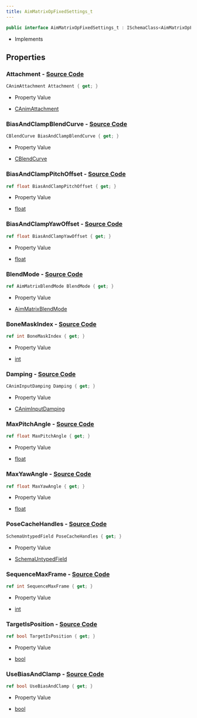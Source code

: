 ```yaml
---
title: AimMatrixOpFixedSettings_t
---
```


```csharp
public interface AimMatrixOpFixedSettings_t : ISchemaClass<AimMatrixOpFixedSettings_t>, ISchemaField, ISchemaClass, INativeHandle
```

- Implements

## Properties

### **Attachment** - [Source Code](https://github.com/swiftly-solution/swiftlys2/blob/main/managed/src/SwiftlyS2.Generated/Schemas/Interfaces/AimMatrixOpFixedSettings_t.cs#L16)

```csharp
CAnimAttachment Attachment { get; }
```

- Property Value

- [CAnimAttachment](/docs/api/shared/schemadefinitions/canimattachment)

### **BiasAndClampBlendCurve** - [Source Code](https://github.com/swiftly-solution/swiftlys2/blob/main/managed/src/SwiftlyS2.Generated/Schemas/Interfaces/AimMatrixOpFixedSettings_t.cs#L41)

```csharp
CBlendCurve BiasAndClampBlendCurve { get; }
```

- Property Value

- [CBlendCurve](/docs/api/shared/schemadefinitions/cblendcurve)

### **BiasAndClampPitchOffset** - [Source Code](https://github.com/swiftly-solution/swiftlys2/blob/main/managed/src/SwiftlyS2.Generated/Schemas/Interfaces/AimMatrixOpFixedSettings_t.cs#L39)

```csharp
ref float BiasAndClampPitchOffset { get; }
```

- Property Value

- [float](https://learn.microsoft.com/dotnet/api/system.single)

### **BiasAndClampYawOffset** - [Source Code](https://github.com/swiftly-solution/swiftlys2/blob/main/managed/src/SwiftlyS2.Generated/Schemas/Interfaces/AimMatrixOpFixedSettings_t.cs#L37)

```csharp
ref float BiasAndClampYawOffset { get; }
```

- Property Value

- [float](https://learn.microsoft.com/dotnet/api/system.single)

### **BlendMode** - [Source Code](https://github.com/swiftly-solution/swiftlys2/blob/main/managed/src/SwiftlyS2.Generated/Schemas/Interfaces/AimMatrixOpFixedSettings_t.cs#L23)

```csharp
ref AimMatrixBlendMode BlendMode { get; }
```

- Property Value

- [AimMatrixBlendMode](/docs/api/shared/schemadefinitions/aimmatrixblendmode)

### **BoneMaskIndex** - [Source Code](https://github.com/swiftly-solution/swiftlys2/blob/main/managed/src/SwiftlyS2.Generated/Schemas/Interfaces/AimMatrixOpFixedSettings_t.cs#L31)

```csharp
ref int BoneMaskIndex { get; }
```

- Property Value

- [int](https://learn.microsoft.com/dotnet/api/system.int32)

### **Damping** - [Source Code](https://github.com/swiftly-solution/swiftlys2/blob/main/managed/src/SwiftlyS2.Generated/Schemas/Interfaces/AimMatrixOpFixedSettings_t.cs#L18)

```csharp
CAnimInputDamping Damping { get; }
```

- Property Value

- [CAnimInputDamping](/docs/api/shared/schemadefinitions/caniminputdamping)

### **MaxPitchAngle** - [Source Code](https://github.com/swiftly-solution/swiftlys2/blob/main/managed/src/SwiftlyS2.Generated/Schemas/Interfaces/AimMatrixOpFixedSettings_t.cs#L27)

```csharp
ref float MaxPitchAngle { get; }
```

- Property Value

- [float](https://learn.microsoft.com/dotnet/api/system.single)

### **MaxYawAngle** - [Source Code](https://github.com/swiftly-solution/swiftlys2/blob/main/managed/src/SwiftlyS2.Generated/Schemas/Interfaces/AimMatrixOpFixedSettings_t.cs#L25)

```csharp
ref float MaxYawAngle { get; }
```

- Property Value

- [float](https://learn.microsoft.com/dotnet/api/system.single)

### **PoseCacheHandles** - [Source Code](https://github.com/swiftly-solution/swiftlys2/blob/main/managed/src/SwiftlyS2.Generated/Schemas/Interfaces/AimMatrixOpFixedSettings_t.cs#L21)

```csharp
SchemaUntypedField PoseCacheHandles { get; }
```

- Property Value

- [SchemaUntypedField](/docs/api/shared/schemas/schemauntypedfield)

### **SequenceMaxFrame** - [Source Code](https://github.com/swiftly-solution/swiftlys2/blob/main/managed/src/SwiftlyS2.Generated/Schemas/Interfaces/AimMatrixOpFixedSettings_t.cs#L29)

```csharp
ref int SequenceMaxFrame { get; }
```

- Property Value

- [int](https://learn.microsoft.com/dotnet/api/system.int32)

### **TargetIsPosition** - [Source Code](https://github.com/swiftly-solution/swiftlys2/blob/main/managed/src/SwiftlyS2.Generated/Schemas/Interfaces/AimMatrixOpFixedSettings_t.cs#L33)

```csharp
ref bool TargetIsPosition { get; }
```

- Property Value

- [bool](https://learn.microsoft.com/dotnet/api/system.boolean)

### **UseBiasAndClamp** - [Source Code](https://github.com/swiftly-solution/swiftlys2/blob/main/managed/src/SwiftlyS2.Generated/Schemas/Interfaces/AimMatrixOpFixedSettings_t.cs#L35)

```csharp
ref bool UseBiasAndClamp { get; }
```

- Property Value

- [bool](https://learn.microsoft.com/dotnet/api/system.boolean)

